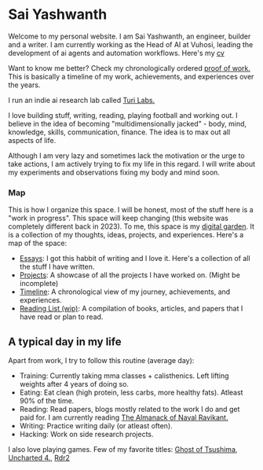 # Sai Yashwanth

Welcome to my personal website. I am Sai Yashwanth, an engineer, builder and a writer. 
I am currently working as the Head of AI at Vuhosi, leading the development of ai agents and automation workflows. Here's my [cv](./resume)

Want to know me better? Check my chronologically ordered [proof of work.](./timeline) This is basically a timeline of my work, achievements, and experiences over the years.

I run an indie ai research lab called [Turi Labs.](https://www.turilabs.tech)

I love building stuff, writing, reading, playing football and working out. I believe in the idea of becoming "multidimensionally jacked" - body, mind, knowledge, skills, communication, finance. The idea is to max out all aspects of life.

Although I am very lazy and sometimes lack the motivation or the urge to take actions, I am actively trying to fix my life in this regard. I will write about my experiments and observations fixing my body and mind soon. 

### Map
This is how I organize this space. I will be honest, most of the stuff here is a "work in progress". This space will keep changing (this website was completely different back in 2023). To me, this space is my [digital garden](https://maggieappleton.com/garden-history). It is a collection of my thoughts, ideas, projects, and experiences. Here's a map of the space:

- [Essays](./articles): I got this habbit of writing and I love it. Here's a collection of all the stuff I have written.
- [Projects](./projects): A showcase of all the projects I have worked on. (Might be incomplete)
- [Timeline](./timeline): A chronological view of my journey, achievements, and experiences.
- [Reading List (wip)](./reading-list): A compilation of books, articles, and papers that I have read or plan to read.


## A typical day in my life
Apart from work, I try to follow this routine (average day):

- Training: Currently taking mma classes + calisthenics. Left lifting weights after 4 years of doing so.
- Eating: Eat clean (high protein, less carbs, more healthy fats). Atleast 90% of the time.
- Reading: Read papers, blogs mostly related to the work I do and get paid for. I am currently reading [The Almanack of Naval Ravikant.](https://navalmanack.com/)
- Writing: Practice writing daily (or atleast often).
- Hacking: Work on side research projects.

I also love playing games. Few of my favorite titles: [Ghost of Tsushima](https://en.wikipedia.org/wiki/Ghost_of_Tsushima), [Uncharted 4.](https://en.wikipedia.org/wiki/Uncharted_4:_A_Thief%27s_End), [Rdr2](https://en.wikipedia.org/wiki/Red_Dead_Redemption_2)


